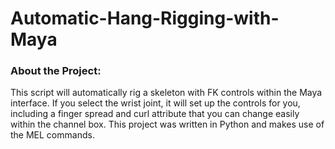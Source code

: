 # Automatic-Hang-Rigging-with-Maya
### About the Project:
This script will automatically rig a skeleton with FK controls within the Maya interface. If you select the wrist joint, it will set up the controls for you, including a finger spread and curl attribute that you can change easily within the channel box. This project was written in Python and makes use of the MEL commands. 
